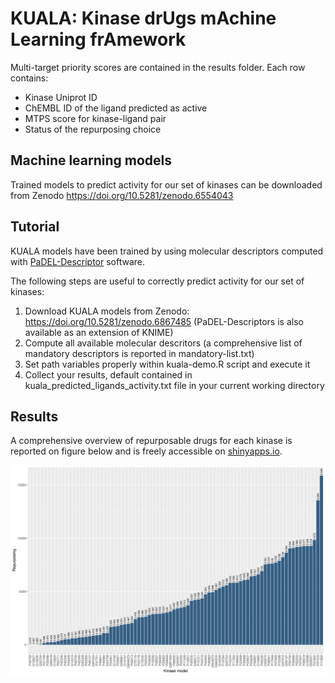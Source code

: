 # KUALA: Kinase drUgs mAchine Learning frAmework

Multi-target priority scores are contained in the results folder.
Each row contains:
* Kinase Uniprot ID
* ChEMBL ID of the ligand predicted as active
* MTPS score for kinase-ligand pair
* Status of the repurposing choice

## Machine learning models 
Trained models to predict activity for our set of kinases can be downloaded from Zenodo https://doi.org/10.5281/zenodo.6554043

## Tutorial
KUALA models have been trained by using molecular descriptors computed with [PaDEL-Descriptor](http://www.yapcwsoft.com/dd/padeldescriptor/) software.

The following steps are useful to correctly predict activity for our set of kinases:
1. Download KUALA models from Zenodo: https://doi.org/10.5281/zenodo.6867485 (PaDEL-Descriptors is also available as an extension of KNIME)
2. Compute all available molecular descritors (a comprehensive list of mandatory descriptors is reported in mandatory-list.txt)
3. Set path variables properly within kuala-demo.R script and execute it
4. Collect your results, default contained in kuala_predicted_ligands_activity.txt file in your current working directory

## Results
A comprehensive overview of repurposable drugs for each kinase is reported on figure below and is freely accessible on [shinyapps.io](https://molinfrimed.shinyapps.io/kuala-demo/).

![Repurposable drugs distribution](https://github.com/molinfrimed/multi-kinases/blob/main/results/kinase_repurposing_distr.png?raw=true)
